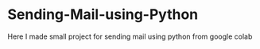 # Sending-Mail-using-Python
Here I made small project for sending mail using python from google colab
